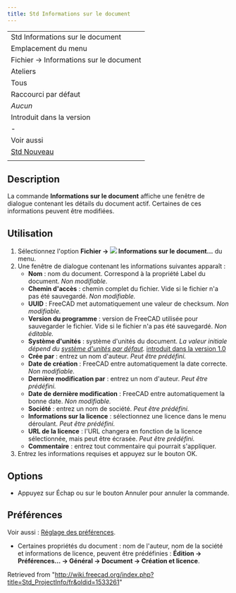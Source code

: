 ```yaml
---
title: Std Informations sur le document
---
```

|  |
| --- |
| Std Informations sur le document |
| Emplacement du menu |
| Fichier → Informations sur le document |
| Ateliers |
| Tous |
| Raccourci par défaut |
| *Aucun* |
| Introduit dans la version |
| - |
| Voir aussi |
| [Std Nouveau](/Std_New/fr "Std New/fr") |
|  |

## Description

La commande **Informations sur le document** affiche une fenêtre de dialogue contenant les détails du document actif. Certaines de ces informations peuvent être modifiées.

## Utilisation

1. Sélectionnez l'option **Fichier → ![](/images/Std_ProjectInfo.svg) Informations sur le document...** du menu.
2. Une fenêtre de dialogue contenant les informations suivantes apparaît :
   * **Nom** : nom du document. Correspond à la propriété Label du document. *Non modifiable.*
   * **Chemin d'accès** : chemin complet du fichier. Vide si le fichier n'a pas été sauvegardé. *Non modifiable.*
   * **UUID** : FreeCAD met automatiquement une valeur de checksum. *Non modifiable.*
   * **Version du programme** : version de FreeCAD utilisée pour sauvegarder le fichier. Vide si le fichier n'a pas été sauvegardé. *Non éditable.*
   * **Système d'unités** : système d'unités du document. *La valeur initiale dépend du [système d'unités par défaut](/Preferences_Editor/fr#Général_2 "Preferences Editor/fr").* [introduit dans la version 1.0](/Release_notes_1.0/fr "Release notes 1.0/fr")
   * **Crée par** : entrez un nom d'auteur. *Peut être prédéfini.*
   * **Date de création** : FreeCAD entre automatiquement la date correcte. *Non modifiable.*
   * **Dernière modification par** : entrez un nom d'auteur. *Peut être prédéfini.*
   * **Date de dernière modification** : FreeCAD entre automatiquement la bonne date. *Non modifiable.*
   * **Société** : entrez un nom de société. *Peut être prédéfini.*
   * **Informations sur la licence** : sélectionnez une licence dans le menu déroulant. *Peut être prédéfini.*
   * **URL de la licence** : l'URL changera en fonction de la licence sélectionnée, mais peut être écrasée. *Peut être prédéfini.*
   * **Commentaire** : entrez tout commentaire qui pourrait s'appliquer.
3. Entrez les informations requises et appuyez sur le bouton OK.

## Options

* Appuyez sur Échap ou sur le bouton Annuler pour annuler la commande.

## Préférences

Voir aussi : [Réglage des préférences](/Preferences_Editor/fr "Preferences Editor/fr").

* Certaines propriétés du document : nom de l'auteur, nom de la société et informations de licence, peuvent être prédéfinies : **Édition → Préférences... → Général → Document → Création et licence**.

Retrieved from "<http://wiki.freecad.org/index.php?title=Std_ProjectInfo/fr&oldid=1533261>"